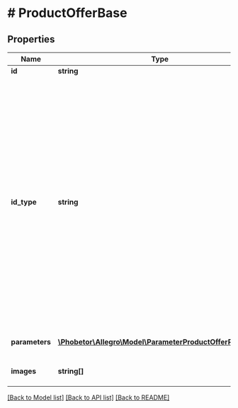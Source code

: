 # # ProductOfferBase

## Properties

Name | Type | Description | Notes
------------ | ------------- | ------------- | -------------
**id** | **string** | Product id. | [optional]
**id_type** | **string** | Type of id. This field is optional. It helps in finding products more accurately. If an idType is not set, a given id is understood as a product&#39;s id.  - &#x60;GTIN&#x60; - restricts the search filtering to GTINs (Global Trade Item Number), e.g. EAN, ISBN, UPC.  - &#x60;MPN&#x60; - restricts the search filtering to MPNs (Manufacturer Part Number). | [optional]
**parameters** | [**\Phobetor\Allegro\Model\ParameterProductOfferRequest[]**](ParameterProductOfferRequest.md) | List of product parameters. | [optional]
**images** | **string[]** | List of product images. | [optional]

[[Back to Model list]](../../README.md#models) [[Back to API list]](../../README.md#endpoints) [[Back to README]](../../README.md)
